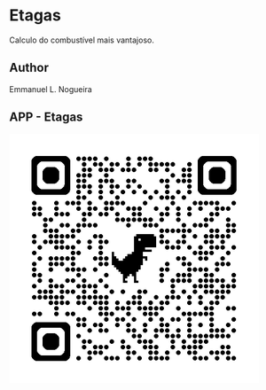 # Etagas
Calculo do combustível mais vantajoso.

## Author
Emmanuel L. Nogueira

## APP - Etagas
![qrcode](https://github.com/emmanuel-lacerd4/etagas/blob/main/img/qrcode_etagas.png)
